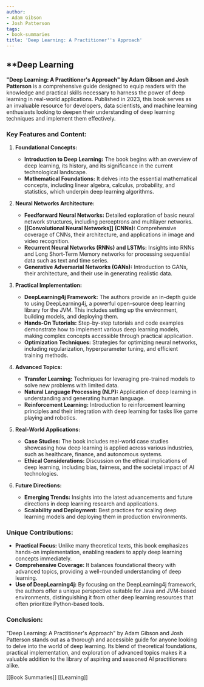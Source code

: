 ```yaml
---
author:
- Adam Gibson
- Josh Patterson
tags:
- book-summaries
title: 'Deep Learning: A Practitioner''s Approach'
---
```


## **Deep Learning

**"Deep Learning: A Practitioner's Approach" by Adam Gibson and Josh Patterson** is a comprehensive guide designed to equip readers with the knowledge and practical skills necessary to harness the power of deep learning in real-world applications. Published in 2023, this book serves as an invaluable resource for developers, data scientists, and machine learning enthusiasts looking to deepen their understanding of deep learning techniques and implement them effectively.

### **Key Features and Content:**

1. **Foundational Concepts:**

    - **Introduction to Deep Learning:** The book begins with an overview of deep learning, its history, and its significance in the current technological landscape.
    - **Mathematical Foundations:** It delves into the essential mathematical concepts, including linear algebra, calculus, probability, and statistics, which underpin deep learning algorithms.
2. **Neural Networks Architecture:**

    - **Feedforward Neural Networks:** Detailed exploration of basic neural network structures, including perceptrons and multilayer networks.
    - **[[Convolutional Neural Networks]] (CNNs):** Comprehensive coverage of CNNs, their architecture, and applications in image and video recognition.
    - **Recurrent Neural Networks (RNNs) and LSTMs:** Insights into RNNs and Long Short-Term Memory networks for processing sequential data such as text and time series.
    - **Generative Adversarial Networks (GANs):** Introduction to GANs, their architecture, and their use in generating realistic data.
3. **Practical Implementation:**

    - **DeepLearning4j Framework:** The authors provide an in-depth guide to using DeepLearning4j, a powerful open-source deep learning library for the JVM. This includes setting up the environment, building models, and deploying them.
    - **Hands-On Tutorials:** Step-by-step tutorials and code examples demonstrate how to implement various deep learning models, making complex concepts accessible through practical application.
    - **Optimization Techniques:** Strategies for optimizing neural networks, including regularization, hyperparameter tuning, and efficient training methods.
4. **Advanced Topics:**

    - **Transfer Learning:** Techniques for leveraging pre-trained models to solve new problems with limited data.
    - **Natural Language Processing (NLP):** Application of deep learning in understanding and generating human language.
    - **Reinforcement Learning:** Introduction to reinforcement learning principles and their integration with deep learning for tasks like game playing and robotics.
5. **Real-World Applications:**

    - **Case Studies:** The book includes real-world case studies showcasing how deep learning is applied across various industries, such as healthcare, finance, and autonomous systems.
    - **Ethical Considerations:** Discussion on the ethical implications of deep learning, including bias, fairness, and the societal impact of AI technologies.
6. **Future Directions:**

    - **Emerging Trends:** Insights into the latest advancements and future directions in deep learning research and applications.
    - **Scalability and Deployment:** Best practices for scaling deep learning models and deploying them in production environments.

### **Unique Contributions:**

- **Practical Focus:** Unlike many theoretical texts, this book emphasizes hands-on implementation, enabling readers to apply deep learning concepts immediately.
- **Comprehensive Coverage:** It balances foundational theory with advanced topics, providing a well-rounded understanding of deep learning.
- **Use of DeepLearning4j:** By focusing on the DeepLearning4j framework, the authors offer a unique perspective suitable for Java and JVM-based environments, distinguishing it from other deep learning resources that often prioritize Python-based tools.

### **Conclusion:**

"Deep Learning: A Practitioner's Approach" by Adam Gibson and Josh Patterson stands out as a thorough and accessible guide for anyone looking to delve into the world of deep learning. Its blend of theoretical foundations, practical implementation, and exploration of advanced topics makes it a valuable addition to the library of aspiring and seasoned AI practitioners alike.

[[Book Summaries]]      [[Learning]]